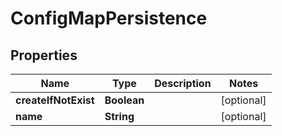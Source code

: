 

# ConfigMapPersistence

## Properties

Name | Type | Description | Notes
------------ | ------------- | ------------- | -------------
**createIfNotExist** | **Boolean** |  |  [optional]
**name** | **String** |  |  [optional]



